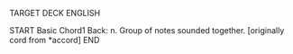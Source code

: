 TARGET DECK
ENGLISH

START
Basic
Chord1
Back: n. Group of notes sounded together. [originally cord from *accord]
END

